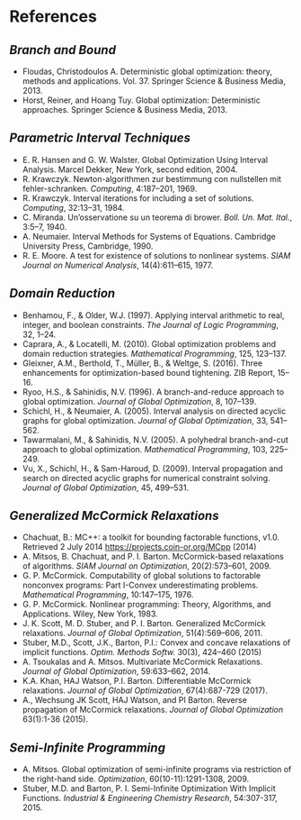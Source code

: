 # **References**

## *Branch and Bound*
- Floudas, Christodoulos A. Deterministic global optimization: theory, methods and applications. Vol. 37. Springer Science & Business Media, 2013.
- Horst, Reiner, and Hoang Tuy. Global optimization: Deterministic approaches. Springer Science & Business Media, 2013.

## *Parametric Interval Techniques*
- E. R. Hansen and G. W. Walster. Global Optimization Using Interval Analysis. Marcel Dekker, New York, second edition, 2004.
- R. Krawczyk. Newton-algorithmen zur bestimmung con nullstellen mit fehler-schranken. *Computing*, 4:187–201, 1969.
- R. Krawczyk. Interval iterations for including a set of solutions. *Computing*, 32:13–31, 1984.
- C. Miranda. Un’osservatione su un teorema di brower. *Boll. Un. Mat. Ital.*, 3:5–7, 1940.
- A. Neumaier. Interval Methods for Systems of Equations. Cambridge University Press, Cambridge, 1990.
- R. E. Moore. A test for existence of solutions to nonlinear systems. *SIAM Journal on Numerical Analysis*, 14(4):611–615, 1977.

## *Domain Reduction*
- Benhamou, F., & Older, W.J. (1997). Applying interval arithmetic to real, integer, and boolean constraints. *The Journal of Logic Programming*, 32, 1–24.
- Caprara, A., & Locatelli, M. (2010). Global optimization problems and domain reduction strategies. *Mathematical Programming*, 125, 123–137.
- Gleixner, A.M., Berthold, T., Müller, B., & Weltge, S. (2016). Three enhancements for optimization-based bound tightening. ZIB Report, 15–16.
- Ryoo, H.S., & Sahinidis, N.V. (1996). A branch-and-reduce approach to global optimization. *Journal of Global Optimization*, 8, 107–139.
- Schichl, H., & Neumaier, A. (2005). Interval analysis on directed acyclic graphs for global optimization. *Journal of Global Optimization*, 33, 541–562.
- Tawarmalani, M., & Sahinidis, N.V. (2005). A polyhedral branch-and-cut approach to global optimization. *Mathematical Programming*, 103, 225–249.
- Vu, X., Schichl, H., & Sam-Haroud, D. (2009). Interval propagation and search on directed acyclic graphs for numerical constraint solving. *Journal of Global Optimization*, 45, 499–531.

## *Generalized McCormick Relaxations*
- Chachuat, B.: MC++: a toolkit for bounding factorable functions, v1.0. Retrieved 2 July 2014 https://projects.coin-or.org/MCpp (2014)
- A. Mitsos, B. Chachuat, and P. I. Barton. McCormick-based relaxations of algorithms. *SIAM Journal on Optimization*, 20(2):573–601, 2009.
- G. P. McCormick. Computability of global solutions to factorable nonconvex programs: Part I-Convex underestimating problems. *Mathematical Programming*, 10:147–175, 1976.
- G. P. McCormick. Nonlinear programming: Theory, Algorithms, and Applications. Wiley, New York, 1983.
- J. K. Scott, M. D. Stuber, and P. I. Barton. Generalized McCormick relaxations. *Journal of Global Optimization*, 51(4):569–606, 2011.
- Stuber, M.D., Scott, J.K., Barton, P.I.: Convex and concave relaxations of implicit functions. *Optim. Methods Softw.* 30(3), 424–460 (2015)
- A. Tsoukalas and A. Mitsos. Multivariate McCormick Relaxations. *Journal of Global Optimization*, 59:633–662, 2014.
- K.A. Khan, HAJ Watson, P.I. Barton. Differentiable McCormick relaxations. *Journal of Global Optimization*, 67(4):687-729 (2017).
- A., Wechsung JK Scott, HAJ Watson, and PI Barton. Reverse propagation of McCormick relaxations. *Journal of Global Optimization* 63(1):1-36 (2015).

## *Semi-Infinite Programming*
- A. Mitsos. Global optimization of semi-infinite programs via restriction of the right-hand side. *Optimization*, 60(10-11):1291-1308, 2009.
- Stuber, M.D. and Barton, P. I. Semi-Infinite Optimization With Implicit Functions. *Industrial & Engineering Chemistry Research*, 54:307-317, 2015.
